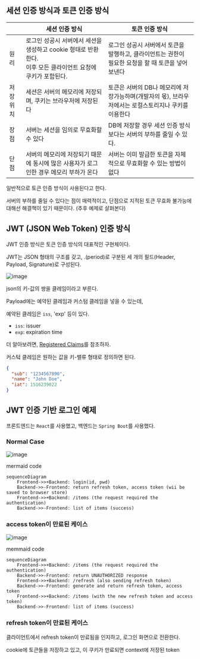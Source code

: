 ## 세션 인증 방식과 토큰 인증 방식

||세션 인증 방식|토큰 인증 방식|
|---|---|---|
|원리|로그인 성공시 서버에서 세션을 생성하고 cookie 형태로 반환한다. <br />이후 모든 클라이언트 요청에 쿠키가 포함된다.|로그인 성공시 서버에서 토큰을 발행하고, 클라이언트는 권한이 필요한 요청을 할 때 토큰을 넣어 보낸다|
|저장 위치|세션은 서버의 메모리에 저장되며, 쿠키는 브라우저에 저장된다|토큰은 서버의 DB나 메모리에 저장가능하며(개발자의 몫), 브라우저에서는 로컬스토리지나 쿠키를 이용한다|
|장점|서버는 세션을 임의로 무효화할 수 있다|DB에 저장할 경우 세션 인증 방식보다는 서버의 부하를 줄일 수 있다.|
|단점|서버의 메모리에 저장되기 때문에 동시에 많은 사용자가 로그인한 경우 메모리 부하가 온다|서버는 이미 발급한 토큰을 자체적으로 무효화할 수 있는 방법이 없다|

일반적으로 토큰 인증 방식이 사용된다고 한다.

서버의 부하를 줄일 수 있다는 점이 매력적이고, 단점으로 지적된 토큰 무효화 불가능에 대해선 해결책이 있기 때문이다. (추후 예제로 살펴본다)

## JWT (JSON Web Token) 인증 방식

JWT 인증 방식은 토큰 인증 방식의 대표적인 구현체이다.

JWT는 JSON 형태의 구조를 갖고, .(period)로 구분된 세 개의 필드(Header, Payload, Signature)로 구성된다.

![image](https://github.com/codeleeks/blog/assets/166087781/836c3d3e-deb5-444c-9a82-d55cd0e5a65c)

json의 키-값의 쌍을 클레임이라고 부른다.

Payload에는 예약된 클레임과 커스텀 클레임을 넣을 수 있는데,

예약된 클레임은 `iss`, 'exp' 등이 있다.
- `iss`: issuer
- `exp`: expiration time

더 알아보려면, [Registered Claims](https://datatracker.ietf.org/doc/html/rfc7519#section-4.1)를 참조하자.

커스텈 클레임은 원하는 값을 키-밸류 형태로 정의하면 된다.

```json
{
  "sub": "1234567890",
  "name": "John Doe",
  "iat": 1516239022
}
```

## JWT 인증 기반 로그인 예제

프론트엔드는 `React`를 사용했고, 백엔드는 `Spring Boot`를 사용했다.

### Normal Case

![image](https://github.com/codeleeks/blog/assets/166087781/4863a0da-8d17-442f-9348-afded00b2b6f)


mermaid code
```
sequenceDiagram
    Frontend->>+Backend: login(id, pwd)
    Backend->>-Frontend: return refresh token, access token (wii be saved to browser store)
    Frontend->>+Backend: /items (the request required the authentication)
    Backend->>-Frontend: list of items (success)
```

### access token이 만료된 케이스

![image](https://github.com/codeleeks/blog/assets/166087781/53c3be60-4412-4ae8-8411-589685a83462)

memmaid code
```
sequenceDiagram
    Frontend->>+Backend: /items (the request required the authentication)
    Backend->>-Frontend: return UNAUTHORIZED response
    Frontend->>+Backend: /refresh (also sending refresh token)
    Backend->>-Frontend: generate and return refresh token, access token
    Frontend->>+Backend: /items (with the new refresh token and access token)
    Backend->>-Frontend: list of items (success)
```

### refresh token이 만료된 케이스

클라이언트에서 refresh token이 만료됨을 인지하고, 로그인 화면으로 전환한다.

cookie에 토큰들을 저장하고 있고, 이 쿠키가 만료되면 context에 저장된 token
